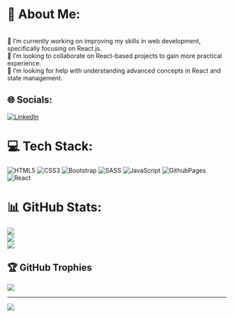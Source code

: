 # 💫 About Me:
<br>🔭 I’m currently working on improving my skills in web development, specifically focusing on React.js.<br>👯 I’m looking to collaborate on React-based projects to gain more practical experience.<br>🤝 I’m looking for help with understanding advanced concepts in React and state management.<br>


## 🌐 Socials:
[![LinkedIn](https://img.shields.io/badge/LinkedIn-%230077B5.svg?logo=linkedin&logoColor=white)](https://linkedin.com/in/CadetSaad) 

# 💻 Tech Stack:
 ![HTML5](https://img.shields.io/badge/html5-%23E34F26.svg?style=for-the-badge&logo=html5&logoColor=white) ![CSS3](https://img.shields.io/badge/css3-%231572B6.svg?style=for-the-badge&logo=css3&logoColor=white) ![Bootstrap](https://img.shields.io/badge/bootstrap-%238511FA.svg?style=for-the-badge&logo=bootstrap&logoColor=white) ![SASS](https://img.shields.io/badge/SASS-hotpink.svg?style=for-the-badge&logo=SASS&logoColor=white) ![JavaScript](https://img.shields.io/badge/javascript-%23323330.svg?style=for-the-badge&logo=javascript&logoColor=%23F7DF1E) ![GithubPages](https://img.shields.io/badge/github%20pages-121013?style=for-the-badge&logo=github&logoColor=white)  ![React](https://img.shields.io/badge/react-%2320232a.svg?style=for-the-badge&logo=react&logoColor=%2361DAFB)
# 📊 GitHub Stats:
![](https://github-readme-stats.vercel.app/api?username=cadetsaad&theme=swift&hide_border=false&include_all_commits=false&count_private=false)<br/>
![](https://github-readme-streak-stats.herokuapp.com/?user=cadetsaad&theme=swift&hide_border=false)<br/>
![](https://github-readme-stats.vercel.app/api/top-langs/?username=cadetsaad&theme=swift&hide_border=false&include_all_commits=false&count_private=false&layout=compact)

## 🏆 GitHub Trophies
![](https://github-profile-trophy.vercel.app/?username=cadetsaad&theme=onedark&no-frame=true&no-bg=false&margin-w=4)

---
[![](https://visitcount.itsvg.in/api?id=cadetsaad&icon=2&color=0)](https://visitcount.itsvg.in)

<!-- Proudly created with GPRM ( https://gprm.itsvg.in ) -->
